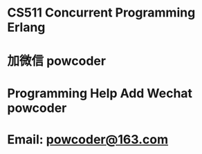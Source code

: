 # CS511 Concurrent Programming Erlang
# 加微信 powcoder

# Programming Help Add Wechat powcoder

# Email: powcoder@163.com

